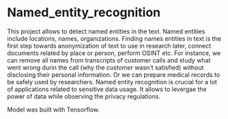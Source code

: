 # Named_entity_recognition
This project allows to detect named entities in the text. Named entities include locations, names, organizations.
Finding names entities in text is the first step towards anonymization of text to use in research later, connect documents related by place or person, perform OSINT etc.
For instance, we can remove all names from transcripts of customer calls and study what went wrong durin the call (why the customer wasn't satisfied) without disclosing their personal information.
Or we can prepare medical records to be safely used by researchers.
Named entity recognition is crucial for a lot of applications related to sensitive data usage. It allows to levergae the power of data while observing the privacy regulations.

Model was built with Tensorflow.
